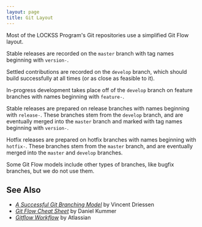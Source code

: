 ```yaml
---
layout: page
title: Git Layout
---
```


Most of the LOCKSS Program's Git repositories use a simplified Git Flow layout.

Stable releases are recorded on the `master` branch with tag names beginning with `version-`.

Settled contributions are recorded on the `develop` branch, which should build successfully at all times (or as close as feasible to it).

In-progress development takes place off of the `develop` branch on feature branches with names beginning with `feature-`.

Stable releases are prepared on release branches with names beginning with `release-`. These branches stem from the `develop` branch, and are eventually merged into the `master` branch and marked with tag names beginning with `version-`.

Hotfix releases are prepared on hotfix branches with names beginning with `hotfix-`. These branches stem from the `master` branch, and are eventually merged into the `master` and `develop` branches.

Some Git Flow models include other types of branches, like bugfix branches, but we do not use them.

## See Also

*   [*A Successful Git Branching Model*](https://nvie.com/posts/a-successful-git-branching-model/) by Vincent Driessen
*   [*Git Flow Cheat Sheet*](https://danielkummer.github.io/git-flow-cheatsheet/) by Daniel Kummer
*   [*Gitflow Workflow*](https://www.atlassian.com/git/tutorials/comparing-workflows/gitflow-workflow) by Atlassian
